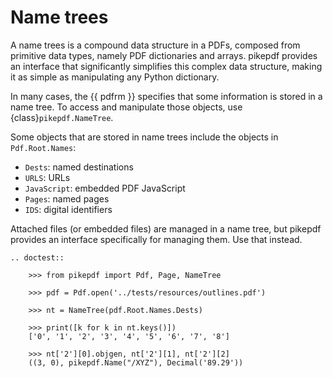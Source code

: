 # Name trees

A name trees is a compound data structure in a PDFs, composed from primitive data
types, namely PDF dictionaries and arrays. pikepdf provides an interface that
significantly simplifies this complex data structure, making it as simple as
manipulating any Python dictionary.

In many cases, the {{ pdfrm }} specifies that some information is stored in a name
tree. To access and manipulate those objects, use {class}`pikepdf.NameTree`.

Some objects that are stored in name trees include the objects in
`Pdf.Root.Names`:

- `Dests`: named destinations
- `URLS`: URLs
- `JavaScript`: embedded PDF JavaScript
- `Pages`: named pages
- `IDS`: digital identifiers

Attached files (or embedded files) are managed in a name tree, but pikepdf
provides an interface specifically for managing them. Use that instead.

```{eval-rst}
.. doctest::

    >>> from pikepdf import Pdf, Page, NameTree

    >>> pdf = Pdf.open('../tests/resources/outlines.pdf')

    >>> nt = NameTree(pdf.Root.Names.Dests)

    >>> print([k for k in nt.keys()])
    ['0', '1', '2', '3', '4', '5', '6', '7', '8']

    >>> nt['2'][0].objgen, nt['2'][1], nt['2'][2]
    ((3, 0), pikepdf.Name("/XYZ"), Decimal('89.29'))
```
